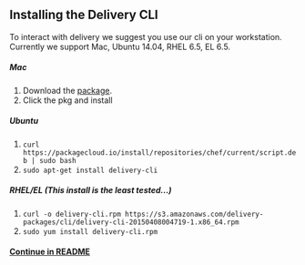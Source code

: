 ## Installing the Delivery CLI
To interact with delivery we suggest you use our cli on your workstation. Currently we support Mac, Ubuntu 14.04, RHEL 6.5, EL 6.5.

##### Mac
1. Download the [package](https://s3.amazonaws.com/delivery-packages/cli/deliverycli-20150415170013-1.pkg).
2. Click the pkg and install

##### Ubuntu
1. ```curl https://packagecloud.io/install/repositories/chef/current/script.deb | sudo bash```
2. ```sudo apt-get install delivery-cli```

##### RHEL/EL (This install is the least tested...)
1. ```curl -o delivery-cli.rpm https://s3.amazonaws.com/delivery-packages/cli/delivery-cli-20150408004719-1.x86_64.rpm```
2. ```sudo yum install delivery-cli.rpm```

#### [Continue in README](README.md)
